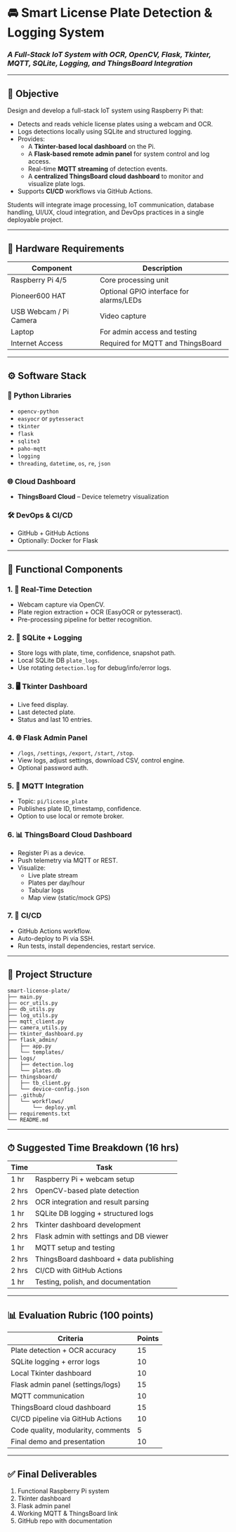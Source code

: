 # 🚘 Smart License Plate Detection & Logging System  
### *A Full-Stack IoT System with OCR, OpenCV, Flask, Tkinter, MQTT, SQLite, Logging, and ThingsBoard Integration*

---

## 🎯 Objective

Design and develop a full-stack IoT system using Raspberry Pi that:

- Detects and reads vehicle license plates using a webcam and OCR.
- Logs detections locally using SQLite and structured logging.
- Provides:
  - A **Tkinter-based local dashboard** on the Pi.
  - A **Flask-based remote admin panel** for system control and log access.
  - Real-time **MQTT streaming** of detection events.
  - A **centralized ThingsBoard cloud dashboard** to monitor and visualize plate logs.
- Supports **CI/CD** workflows via GitHub Actions.

Students will integrate image processing, IoT communication, database handling, UI/UX, cloud integration, and DevOps practices in a single deployable project.

---

## 🧰 Hardware Requirements

| Component            | Description |
|----------------------|-------------|
| Raspberry Pi 4/5     | Core processing unit |
| Pioneer600 HAT       | Optional GPIO interface for alarms/LEDs |
| USB Webcam / Pi Camera | Video capture |
| Laptop               | For admin access and testing |
| Internet Access      | Required for MQTT and ThingsBoard |

---

## ⚙️ Software Stack

### 🐍 Python Libraries
- `opencv-python`
- `easyocr` or `pytesseract`
- `tkinter`
- `flask`
- `sqlite3`
- `paho-mqtt`
- `logging`
- `threading`, `datetime`, `os`, `re`, `json`

### 🌐 Cloud Dashboard
- **ThingsBoard Cloud** – Device telemetry visualization

### 🛠 DevOps & CI/CD
- GitHub + GitHub Actions
- Optionally: Docker for Flask

---

## 🧠 Functional Components

### 1. 🎥 Real-Time Detection
- Webcam capture via OpenCV.
- Plate region extraction + OCR (EasyOCR or pytesseract).
- Pre-processing pipeline for better recognition.

### 2. 📝 SQLite + Logging
- Store logs with plate, time, confidence, snapshot path.
- Local SQLite DB `plate_logs`.
- Use rotating `detection.log` for debug/info/error logs.

### 3. 🖥 Tkinter Dashboard
- Live feed display.
- Last detected plate.
- Status and last 10 entries.

### 4. 🌐 Flask Admin Panel
- `/logs`, `/settings`, `/export`, `/start`, `/stop`.
- View logs, adjust settings, download CSV, control engine.
- Optional password auth.

### 5. 📡 MQTT Integration
- Topic: `pi/license_plate`
- Publishes plate ID, timestamp, confidence.
- Option to use local or remote broker.

### 6. 📊 ThingsBoard Cloud Dashboard
- Register Pi as a device.
- Push telemetry via MQTT or REST.
- Visualize:
  - Live plate stream
  - Plates per day/hour
  - Tabular logs
  - Map view (static/mock GPS)

### 7. 🔁 CI/CD
- GitHub Actions workflow.
- Auto-deploy to Pi via SSH.
- Run tests, install dependencies, restart service.

---

## 📁 Project Structure

```
smart-license-plate/
├── main.py
├── ocr_utils.py
├── db_utils.py
├── log_utils.py
├── mqtt_client.py
├── camera_utils.py
├── tkinter_dashboard.py
├── flask_admin/
│   ├── app.py
│   └── templates/
├── logs/
│   ├── detection.log
│   └── plates.db
├── thingsboard/
│   ├── tb_client.py
│   └── device-config.json
├── .github/
│   └── workflows/
│       └── deploy.yml
├── requirements.txt
└── README.md
```

---

## ⏱ Suggested Time Breakdown (16 hrs)

| Time | Task |
|------|------|
| 1 hr | Raspberry Pi + webcam setup |
| 2 hrs | OpenCV-based plate detection |
| 2 hrs | OCR integration and result parsing |
| 1 hr | SQLite DB logging + structured logs |
| 2 hrs | Tkinter dashboard development |
| 2 hrs | Flask admin with settings and DB viewer |
| 1 hr | MQTT setup and testing |
| 2 hrs | ThingsBoard dashboard + data publishing |
| 2 hrs | CI/CD with GitHub Actions |
| 1 hr | Testing, polish, and documentation |

---

## 📊 Evaluation Rubric (100 points)

| Criteria                             | Points |
|-------------------------------------|--------|
| Plate detection + OCR accuracy      | 15     |
| SQLite logging + error logs         | 10     |
| Local Tkinter dashboard             | 10     |
| Flask admin panel (settings/logs)   | 15     |
| MQTT communication                  | 10     |
| ThingsBoard cloud dashboard         | 15     |
| CI/CD pipeline via GitHub Actions   | 10     |
| Code quality, modularity, comments  | 5      |
| Final demo and presentation         | 10     |

---

## ✅ Final Deliverables

1. Functional Raspberry Pi system
2. Tkinter dashboard
3. Flask admin panel
4. Working MQTT & ThingsBoard link
5. GitHub repo with documentation
